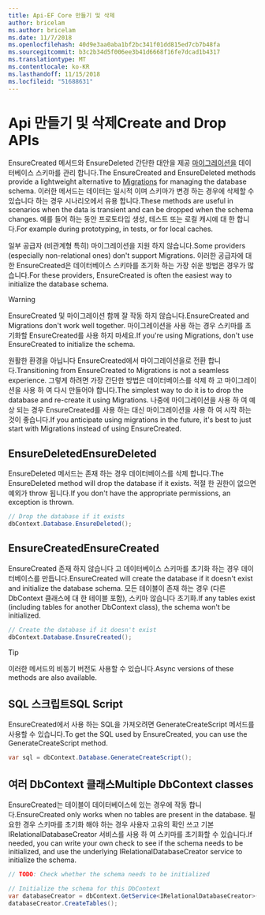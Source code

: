 ```yaml
---
title: Api-EF Core 만들기 및 삭제
author: bricelam
ms.author: bricelam
ms.date: 11/7/2018
ms.openlocfilehash: 40d9e3aa0aba1bf2bc341f01dd815ed7cb7b48fa
ms.sourcegitcommit: b3c2b34d5f006ee3b41d6668f16fe7dcad1b4317
ms.translationtype: MT
ms.contentlocale: ko-KR
ms.lasthandoff: 11/15/2018
ms.locfileid: "51688631"
---
```

# <a name="create-and-drop-apis"></a><span data-ttu-id="47832-102">Api 만들기 및 삭제</span><span class="sxs-lookup"><span data-stu-id="47832-102">Create and Drop APIs</span></span>

<span data-ttu-id="47832-103">EnsureCreated 메서드와 EnsureDeleted 간단한 대안을 제공 [마이그레이션을](migrations/index.md) 데이터베이스 스키마를 관리 합니다.</span><span class="sxs-lookup"><span data-stu-id="47832-103">The EnsureCreated and EnsureDeleted methods provide a lightweight alternative to [Migrations](migrations/index.md) for managing the database schema.</span></span> <span data-ttu-id="47832-104">이러한 메서드는 데이터는 일시적 이며 스키마가 변경 하는 경우에 삭제할 수 있습니다 하는 경우 시나리오에서 유용 합니다.</span><span class="sxs-lookup"><span data-stu-id="47832-104">These methods are useful in scenarios when the data is transient and can be dropped when the schema changes.</span></span> <span data-ttu-id="47832-105">예를 들어 하는 동안 프로토타입 생성, 테스트 또는 로컬 캐시에 대 한 합니다.</span><span class="sxs-lookup"><span data-stu-id="47832-105">For example during prototyping, in tests, or for local caches.</span></span>

<span data-ttu-id="47832-106">일부 공급자 (비관계형 특히) 마이그레이션을 지원 하지 않습니다.</span><span class="sxs-lookup"><span data-stu-id="47832-106">Some providers (especially non-relational ones) don't support Migrations.</span></span> <span data-ttu-id="47832-107">이러한 공급자에 대 한 EnsureCreated은 데이터베이스 스키마를 초기화 하는 가장 쉬운 방법은 경우가 많습니다.</span><span class="sxs-lookup"><span data-stu-id="47832-107">For these providers, EnsureCreated is often the easiest way to initialize the database schema.</span></span>

> [!WARNING]
> <span data-ttu-id="47832-108">EnsureCreated 및 마이그레이션 함께 잘 작동 하지 않습니다.</span><span class="sxs-lookup"><span data-stu-id="47832-108">EnsureCreated and Migrations don't work well together.</span></span> <span data-ttu-id="47832-109">마이그레이션을 사용 하는 경우 스키마를 초기화할 EnsureCreated를 사용 하지 마세요.</span><span class="sxs-lookup"><span data-stu-id="47832-109">If you're using Migrations, don't use EnsureCreated to initialize the schema.</span></span>

<span data-ttu-id="47832-110">원활한 환경을 아닙니다 EnsureCreated에서 마이그레이션을로 전환 합니다.</span><span class="sxs-lookup"><span data-stu-id="47832-110">Transitioning from EnsureCreated to Migrations is not a seamless experience.</span></span> <span data-ttu-id="47832-111">그렇게 하려면 가장 간단한 방법은 데이터베이스를 삭제 하 고 마이그레이션을 사용 하 여 다시 만들어야 합니다.</span><span class="sxs-lookup"><span data-stu-id="47832-111">The simplest way to do it is to drop the database and re-create it using Migrations.</span></span> <span data-ttu-id="47832-112">나중에 마이그레이션을 사용 하 여 예상 되는 경우 EnsureCreated를 사용 하는 대신 마이그레이션을 사용 하 여 시작 하는 것이 좋습니다.</span><span class="sxs-lookup"><span data-stu-id="47832-112">If you anticipate using migrations in the future, it's best to just start with Migrations instead of using EnsureCreated.</span></span>

## <a name="ensuredeleted"></a><span data-ttu-id="47832-113">EnsureDeleted</span><span class="sxs-lookup"><span data-stu-id="47832-113">EnsureDeleted</span></span>

<span data-ttu-id="47832-114">EnsureDeleted 메서드는 존재 하는 경우 데이터베이스를 삭제 합니다.</span><span class="sxs-lookup"><span data-stu-id="47832-114">The EnsureDeleted method will drop the database if it exists.</span></span> <span data-ttu-id="47832-115">적절 한 권한이 없으면 예외가 throw 됩니다.</span><span class="sxs-lookup"><span data-stu-id="47832-115">If you don't have the appropriate permissions, an exception is thrown.</span></span>

``` csharp
// Drop the database if it exists
dbContext.Database.EnsureDeleted();
```

## <a name="ensurecreated"></a><span data-ttu-id="47832-116">EnsureCreated</span><span class="sxs-lookup"><span data-stu-id="47832-116">EnsureCreated</span></span>

<span data-ttu-id="47832-117">EnsureCreated 존재 하지 않습니다 고 데이터베이스 스키마를 초기화 하는 경우 데이터베이스를 만듭니다.</span><span class="sxs-lookup"><span data-stu-id="47832-117">EnsureCreated will create the database if it doesn't exist and initialize the database schema.</span></span> <span data-ttu-id="47832-118">모든 테이블이 존재 하는 경우 (다른 DbContext 클래스에 대 한 테이블 포함), 스키마 않습니다 초기화.</span><span class="sxs-lookup"><span data-stu-id="47832-118">If any tables exist (including tables for another DbContext class), the schema won't be initialized.</span></span>

``` csharp
// Create the database if it doesn't exist
dbContext.Database.EnsureCreated();
```

> [!TIP]
> <span data-ttu-id="47832-119">이러한 메서드의 비동기 버전도 사용할 수 있습니다.</span><span class="sxs-lookup"><span data-stu-id="47832-119">Async versions of these methods are also available.</span></span>

## <a name="sql-script"></a><span data-ttu-id="47832-120">SQL 스크립트</span><span class="sxs-lookup"><span data-stu-id="47832-120">SQL Script</span></span>

<span data-ttu-id="47832-121">EnsureCreated에서 사용 하는 SQL을 가져오려면 GenerateCreateScript 메서드를 사용할 수 있습니다.</span><span class="sxs-lookup"><span data-stu-id="47832-121">To get the SQL used by EnsureCreated, you can use the GenerateCreateScript method.</span></span>

``` csharp
var sql = dbContext.Database.GenerateCreateScript();
```

## <a name="multiple-dbcontext-classes"></a><span data-ttu-id="47832-122">여러 DbContext 클래스</span><span class="sxs-lookup"><span data-stu-id="47832-122">Multiple DbContext classes</span></span>

<span data-ttu-id="47832-123">EnsureCreated는 테이블이 데이터베이스에 있는 경우에 작동 합니다.</span><span class="sxs-lookup"><span data-stu-id="47832-123">EnsureCreated only works when no tables are present in the database.</span></span> <span data-ttu-id="47832-124">필요한 경우 스키마를 초기화 해야 하는 경우 사용자 고유의 확인 쓰고 기본 IRelationalDatabaseCreator 서비스를 사용 하 여 스키마를 초기화할 수 있습니다.</span><span class="sxs-lookup"><span data-stu-id="47832-124">If needed, you can write your own check to see if the schema needs to be initialized, and use the underlying IRelationalDatabaseCreator service to initialize the schema.</span></span>

``` csharp
// TODO: Check whether the schema needs to be initialized

// Initialize the schema for this DbContext
var databaseCreator = dbContext.GetService<IRelationalDatabaseCreator>();
databaseCreator.CreateTables();
```
